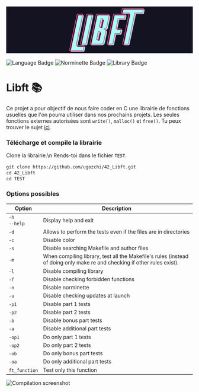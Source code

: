 ![Libft logo](img/libft_logo.png)

![Language Badge](https://img.shields.io/badge/C-fe428e?logo=C&label=language&labelColor=151515) ![Norminette Badge](https://img.shields.io/badge/passing-brightgreen?logo=42&label=norminette&labelColor=151515) ![Library Badge](https://img.shields.io/badge/none-c40233?logo=GitHub&label=library%20used&labelColor=151515)

# Libft 📚

Ce projet a pour objectif de nous faire coder en C une librairie de fonctions usuelles que l'on pourra utiliser dans nos prochains projets.
Les seules fonctions externes autorisées sont `write()`, `malloc()` et `free()`. 
Tu peux trouver le sujet [ici](fr.subject.pdf).

### Télécharge et compile la librairie

Clone la librairie.\n
Rends-toi dans le fichier `TEST`. 
```
git clone https://github.com/ugozchi/42_Libft.git
cd 42_Libft
cd TEST
```
### Options possibles

| Option | Description |
| --- | --- |
| `-h`<br />`--help` | Display help and exit |
| `-d` | Allows to perform the tests even if the files are in directories |
| `-c` | Disable color |
| `-s` | Disable searching Makefile and author files |
| `-m` | When compiling library, test all the Makefile's rules (instead of doing only make re and checking if other rules exist). |
| `-l` | Disable compiling library |
| `-f` | Disable checking forbidden functions |
| `-n` | Disable norminette |
| `-u` | Disable checking updates at launch |
| `-p1` | Disable part 1 tests |
| `-p2` | Disable part 2 tests |
| `-b`| Disable bonus part tests |
| `-a` | Disable additional part tests |
| `-op1`| Do only part 1 tests |
| `-op2`| Do only part 2 tests |
| `-ob` | Do only bonus part tests |
| `-oa` | Do only additional part tests |
| `ft_function` | Test only this function |

![Compilation screenshot](.media/compilation_complete_screenshot.png)

